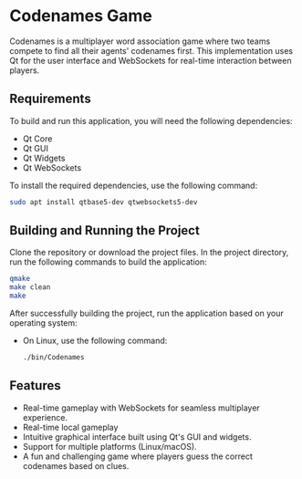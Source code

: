 # Codenames Game

Codenames is a multiplayer word association game where two teams compete to find all their agents' codenames first. This implementation uses Qt for the user interface and WebSockets for real-time interaction between players.

## Requirements

To build and run this application, you will need the following dependencies:

- Qt Core
- Qt GUI
- Qt Widgets
- Qt WebSockets

To install the required dependencies, use the following command:

```bash
sudo apt install qtbase5-dev qtwebsockets5-dev
```

## Building and Running the Project

Clone the repository or download the project files. In the project directory, run the following commands to build the application:

```bash
qmake
make clean
make
```

After successfully building the project, run the application based on your operating system:
- On Linux, use the following command:
  ```bash
  ./bin/Codenames
  ```



## Features
- Real-time gameplay with WebSockets for seamless multiplayer experience.
- Real-time local gameplay
- Intuitive graphical interface built using Qt's GUI and widgets.
- Support for multiple platforms (Linux/macOS).
- A fun and challenging game where players guess the correct codenames based on clues.